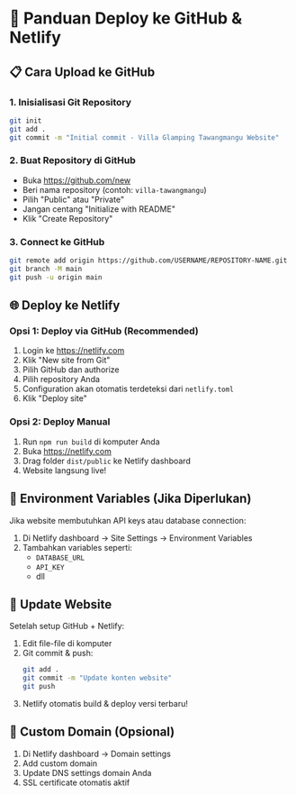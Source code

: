 # 🚀 Panduan Deploy ke GitHub & Netlify

## 📋 Cara Upload ke GitHub

### 1. Inisialisasi Git Repository
```bash
git init
git add .
git commit -m "Initial commit - Villa Glamping Tawangmangu Website"
```

### 2. Buat Repository di GitHub
- Buka https://github.com/new
- Beri nama repository (contoh: `villa-tawangmangu`)
- Pilih "Public" atau "Private"
- Jangan centang "Initialize with README"
- Klik "Create Repository"

### 3. Connect ke GitHub
```bash
git remote add origin https://github.com/USERNAME/REPOSITORY-NAME.git
git branch -M main
git push -u origin main
```

## 🌐 Deploy ke Netlify

### Opsi 1: Deploy via GitHub (Recommended)
1. Login ke https://netlify.com
2. Klik "New site from Git"
3. Pilih GitHub dan authorize
4. Pilih repository Anda
5. Configuration akan otomatis terdeteksi dari `netlify.toml`
6. Klik "Deploy site"

### Opsi 2: Deploy Manual
1. Run `npm run build` di komputer Anda
2. Buka https://netlify.com
3. Drag folder `dist/public` ke Netlify dashboard
4. Website langsung live!

## 🔧 Environment Variables (Jika Diperlukan)
Jika website membutuhkan API keys atau database connection:
1. Di Netlify dashboard → Site Settings → Environment Variables
2. Tambahkan variables seperti:
   - `DATABASE_URL`
   - `API_KEY`
   - dll

## 📝 Update Website
Setelah setup GitHub + Netlify:
1. Edit file-file di komputer
2. Git commit & push:
   ```bash
   git add .
   git commit -m "Update konten website"
   git push
   ```
3. Netlify otomatis build & deploy versi terbaru!

## 🔗 Custom Domain (Opsional)
1. Di Netlify dashboard → Domain settings
2. Add custom domain
3. Update DNS settings domain Anda
4. SSL certificate otomatis aktif